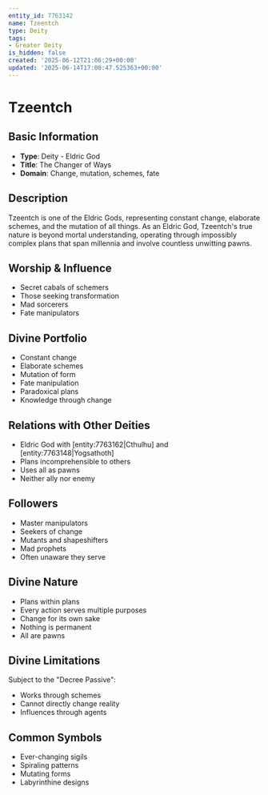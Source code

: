 ```yaml
---
entity_id: 7763142
name: Tzeentch
type: Deity
tags:
- Greater Deity
is_hidden: false
created: '2025-06-12T21:06:29+00:00'
updated: '2025-06-14T17:08:47.525363+00:00'
---
```


# Tzeentch

## Basic Information

- **Type**: Deity - Eldric God
- **Title**: The Changer of Ways
- **Domain**: Change, mutation, schemes, fate

## Description

Tzeentch is one of the Eldric Gods, representing constant change, elaborate schemes, and the mutation of all things. As an Eldric God, Tzeentch's true nature is beyond mortal understanding, operating through impossibly complex plans that span millennia and involve countless unwitting pawns.

## Worship & Influence

- Secret cabals of schemers
- Those seeking transformation
- Mad sorcerers
- Fate manipulators

## Divine Portfolio

- Constant change
- Elaborate schemes
- Mutation of form
- Fate manipulation
- Paradoxical plans
- Knowledge through change

## Relations with Other Deities

- Eldric God with [entity:7763162|Cthulhu] and [entity:7763148|Yogsathoth]
- Plans incomprehensible to others
- Uses all as pawns
- Neither ally nor enemy

## Followers

- Master manipulators
- Seekers of change
- Mutants and shapeshifters
- Mad prophets
- Often unaware they serve

## Divine Nature

- Plans within plans
- Every action serves multiple purposes
- Change for its own sake
- Nothing is permanent
- All are pawns

## Divine Limitations

Subject to the "Decree Passive":

- Works through schemes
- Cannot directly change reality
- Influences through agents

## Common Symbols

- Ever-changing sigils
- Spiraling patterns
- Mutating forms
- Labyrinthine designs
